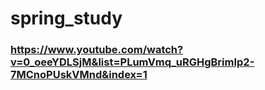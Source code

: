 # spring_study
### https://www.youtube.com/watch?v=0_oeeYDLSjM&list=PLumVmq_uRGHgBrimIp2-7MCnoPUskVMnd&index=1
